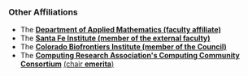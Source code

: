<h3>
Other Affiliations
</h3>

- The <a href='http://amath.colorado.edu/'><b>Department of Applied Mathematics (faculty affiliate)</b></a>
- The <a href='http://www.santafe.edu'><b>Santa Fe Institute (member of the external faculty)</b></a>
- The <a href='http://biofrontiers.colorado.edu/'><b>Colorado Biofrontiers Institute (member of the Council)</b></a>
- The <a href='http://www.cra.org/ccc/index.php'><b>Computing Research Association's Computing Community Consortium</b></a> <a href="https://cra.org/crn/2018/08/the-ccc-welcomes-new-leadership-and-council-members/?utm_source=Computing+Research+News&utm_campaign=b1d95448d8-2017_CRN_COPY_01&utm_medium=email&utm_term=0_26c4052606-b1d95448d8-82612801">(chair <b>emerita</b>)</a>
